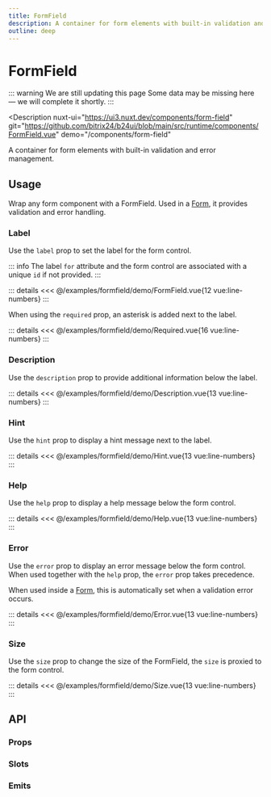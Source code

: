 ```yaml
---
title: FormField
description: A container for form elements with built-in validation and error management.
outline: deep
---
```

<script setup>
import FormFieldExample from '/examples/formfield/FormField.vue';
import RequiredExample from '/examples/formfield/Required.vue';
import DescriptionExample from '/examples/formfield/Description.vue';
import HintExample from '/examples/formfield/Hint.vue';
import HelpExample from '/examples/formfield/Help.vue';
import ErrorExample from '/examples/formfield/Error.vue';
import SizeExample from '/examples/formfield/Size.vue';
</script>
# FormField

::: warning We are still updating this page
Some data may be missing here — we will complete it shortly.
:::

<Description
  nuxt-ui="https://ui3.nuxt.dev/components/form-field"
  git="https://github.com/bitrix24/b24ui/blob/main/src/runtime/components/FormField.vue"
  demo="/components/form-field"
>
  A container for form elements with built-in validation and error management.
</Description>

## Usage

Wrap any form component with a FormField. Used in a [Form](/components/form), it provides validation and error handling.

### Label

Use the `label` prop to set the label for the form control.

::: info
The label `for` attribute and the form control are associated with a unique `id` if not provided.
:::

<div class="lg:min-h-[275px]">
  <ClientOnly>
    <FormFieldExample />
  </ClientOnly>
</div>

::: details
<<< @/examples/formfield/demo/FormField.vue{12 vue:line-numbers}
:::

When using the `required` prop, an asterisk is added next to the label.

<div class="lg:min-h-[275px]">
  <ClientOnly>
    <RequiredExample />
  </ClientOnly>
</div>

::: details
<<< @/examples/formfield/demo/Required.vue{16 vue:line-numbers}
:::

### Description

Use the `description` prop to provide additional information below the label.

<div class="lg:min-h-[275px]">
  <ClientOnly>
    <DescriptionExample />
  </ClientOnly>
</div>

::: details
<<< @/examples/formfield/demo/Description.vue{13 vue:line-numbers}
:::

### Hint

Use the `hint` prop to display a hint message next to the label.

<div class="lg:min-h-[275px]">
  <ClientOnly>
    <HintExample />
  </ClientOnly>
</div>

::: details
<<< @/examples/formfield/demo/Hint.vue{13 vue:line-numbers}
:::

### Help

Use the `help` prop to display a help message below the form control.

<div class="lg:min-h-[275px]">
  <ClientOnly>
    <HelpExample />
  </ClientOnly>
</div>

::: details
<<< @/examples/formfield/demo/Help.vue{13 vue:line-numbers}
:::

### Error

Use the `error` prop to display an error message below the form control. When used together with the `help` prop, the `error` prop takes precedence.

When used inside a [Form](/components/form), this is automatically set when a validation error occurs.

<div class="lg:min-h-[275px]">
  <ClientOnly>
    <ErrorExample />
  </ClientOnly>
</div>

::: details
<<< @/examples/formfield/demo/Error.vue{13 vue:line-numbers}
:::

### Size

Use the `size` prop to change the size of the FormField, the `size` is proxied to the form control.

<div class="lg:min-h-[275px]">
  <ClientOnly>
    <SizeExample />
  </ClientOnly>
</div>

::: details
<<< @/examples/formfield/demo/Size.vue{13 vue:line-numbers}
:::

## API

### Props

<ComponentProps component="FormField" />

### Slots

<ComponentSlots component="FormField" />

### Emits

<ComponentEmits component="FormField" />
